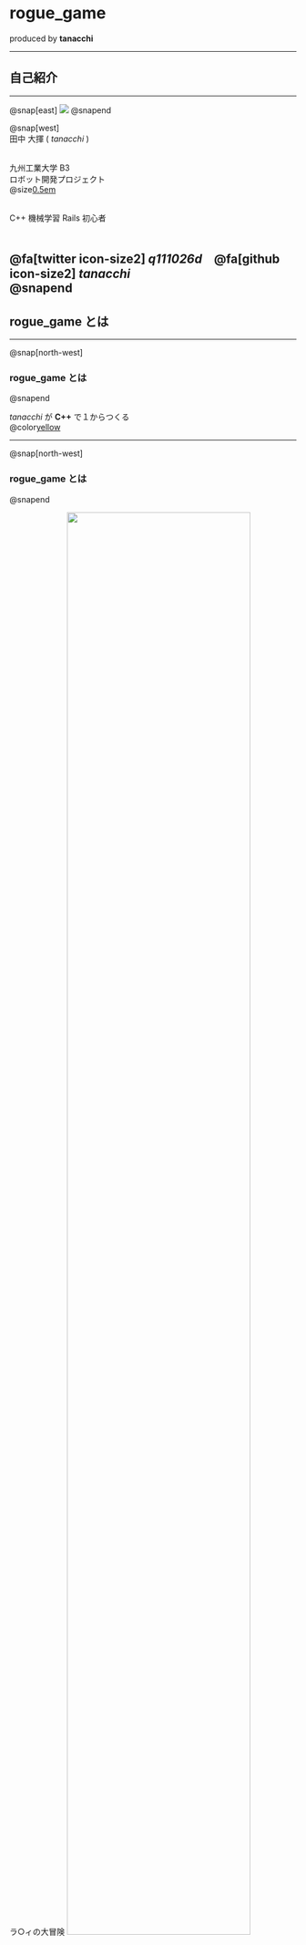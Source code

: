 # rogue_game
 produced by **tanacchi**

---

## 自己紹介

---
@snap[east]
<img src="rogue_game/assets/tanacchi.jpeg" />
@snapend

@snap[west]
<br>
田中 大揮 ( *tanacchi* )<br><br>

九州工業大学 B3  
ロボット開発プロジェクト  
@size[0.5em](つくばチャレンジに参加)<br><br>

C++ 機械学習 Rails 初心者  <br><br>

@fa[twitter icon-size2] *q111026d*　@fa[github  icon-size2] *tanacchi*  
@snapend
---

## rogue_game とは

---
@snap[north-west]
### rogue_game とは
@snapend

*tanacchi* が **C++** で１からつくる  
@color[yellow](ローグライクゲーム)

---
@snap[north-west]
### rogue_game とは
@snapend

ラ○ィの大冒険
<img src="rogue_game/assets/rami.jpg" height="80%" width="80%" />

---
@snap[north-west]
### rogue_game とは
@snapend

<img src="rogue_game/assets/rami_playing.jpg" height="80%" width="80%" />

---
@snap[north-west]
### rogue_game とは
@snapend

<br>
@size[0.8em](コンピューターRPG 黎明期に誕生した、 <br> テキストユーザーインターフェースの探索型RPG。)
<img src="rogue_game/assets/rogue_wiki.png" width="80%" height="80%" />

---

## 動機

---
@snap[north-west]
### 動機
@snapend

ロボット飽きたわ

---
@transition[none]
@snap[north-west]
### 動機
@snapend

~~ロボット飽きたわ~~

---
@snap[north-west]
### 動機
@snapend

( ˘⊖˘) 。o( （ある程度の規模の）@color[yellow](**ゲームシステムを**)（C++ で）**構築してみたい** )

---

## コンセプト

---
@snap[north-west]
### コンセプト
@snapend

@size[0.8em](グラフィックには興味がないので)  
伝統的なローグライクゲームと同じ  
@color[yellow](**テキストユーザーインターフェース**)

---
@snap[north-west]
### コンセプト
@snapend

伝統的なローグライクゲームの欠点
### 操作性が良くない

---

コマンド | 動作  
--- | ---  
r | 巻物を読む  
w | 武器を手に構える  
t | 所持品を投げる  
q | 飲み薬を飲む  
P | 指輪をはめる  
\> | 階段を降りる  

矢印キーと決定キー ＋α で完結させたい

---
@snap[north-west]
### コンセプト
@snapend

* （伝統的な）ロマンあふれる感じ  
* 取っつきやすさ  
* オジリナリティ  
* @size[1.5em](美しい設計)  |

---

## 開発状況

---
@snap[north-west]
### 開発状況
@snapend


ひとり Issue
<img src="rogue_game/assets/Issues.png" width="80%" height="80%" />


---
@snap[north-west]
### 開発状況
@snapend


ひとり Issue
<img src="rogue_game/assets/IssueContent.png" width="80%" height="80%" />


---
@snap[north-west]
### 開発状況
@snapend

ひとり Project 
<img src="rogue_game/assets/ToDoList.png" width="80%" height="80%" />


---
@snap[north-west]
### 開発状況
@snapend

ひとり Pull Request 
<img src="rogue_game/assets/PullRequest.png" width="80%" height="80%" />


---
@snap[north-west]
### 開発状況
@snapend

誰も見ない Wiki 
<img src="rogue_game/assets/Wiki.png" width="80%" height="80%" />


---
## 進捗

---
@snap[north-west]
### 進捗
@snapend

512 commit  
1748 行  

（まだまだ駆け出し）

---
@snap[north-west]
### 進捗
@snapend

* マップ(json 形式)の読み込み 
* プレイヤー操作  | 
* アイテム取得＆使用  |

---
@snap[north-west]
### なぜ json ?
@snapend

```json
...
 {
     "type": "floor"
 },
 {
     "type": "door"
 },
 {
     "type": "path"
 },
...
```

```json
...
 {
     "index": "693",
     "type": "gold",
     "amount": "100"
 },
...
```
---
@snap[north-west]
### なぜ json ?
@snapend

* 要素の属性・パラメータを記述できる
* 依存パッケージを最小限にできる |
  - 依存パッケージは Boost と ncurses のみ  |
* でもあくまでスキマ時間でつくる  |
---

## 今後の展望

---
@snap[north-west]
### 今後の展望
@snapend

* モンスター（敵）の実装 
* マップ自動生成 |
* より美しく、拡張しやすい構造に | 
   - 隠し通路 |
   - 特殊攻撃 |
* でもあくまでスキマ時間でつくる  |

---

## さいごに

---
@snap[north-west]
### さいごに
@snapend

GitPitch よさげです
